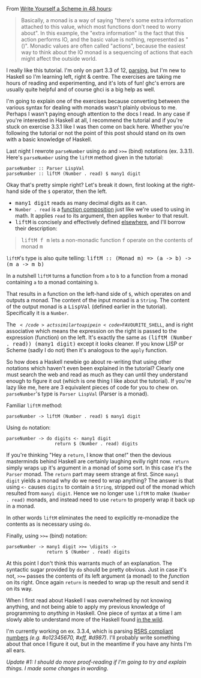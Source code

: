 From <a href="http://halogen.note.amherst.edu/~jdtang/scheme_in_48/tutorial/firststeps.html">Write Yourself a Scheme in 48 hours</a>:

<blockquote>
	<p>Basically, a monad is a way of saying "there's some extra information attached to this value, which most functions don't need to worry about". In this example, the "extra information" is the fact that this action performs IO, and the basic value is nothing, represented as "()". Monadic values are often called "actions", because the easiest way to think about the IO monad is a sequencing of actions that each might affect the outside world.</p>
</blockquote>

I really like this tutorial. I'm only on part 3.3 of 12, <a href="http://halogen.note.amherst.edu/~jdtang/scheme_in_48/tutorial/parser.html">parsing</a>, but I'm new to Haskell so I'm learning left, right & centre. The exercises are taking me hours of reading and experimenting, and it's lots of fun! ghc's errors are usually quite helpful and of course ghci is a big help as well.

I'm going to explain one of the exercises because converting between the various syntax for dealing with monads wasn't plainly obvious to me. Perhaps I wasn't paying enough attention to the docs I read. In any case if you're interested in Haskell at all, I recommend the tutorial and if you're stuck on exercise 3.3.1 like I was then come on back here. Whether you're following the tutorial or not the point of this post should stand on its own with a basic knowledge of Haskell.

Last night I rewrote <code>parseNumber</code> using <code>do</code> and <code>&gt;&gt;=</code> (bind) notations (ex. 3.3.1). Here's <code>parseNumber</code> using the <code>liftM</code> method given in the tutorial:

<pre><code>parseNumber :: Parser LispVal
parseNumber :: liftM (Number . read) $ many1 digit
</code></pre>
Okay that's pretty simple right? Let's break it down, first looking at the right-hand side of the <code>$</code> operator, then the left.

 * <tt>many1 digit</tt> reads as many decimal digits as it can.
 * <code>Number . read</code> is a <a href="http://en.wikipedia.org/wiki/Function_composition_(computer_science%29">function composition</a> just like we're used to using in math. It applies <code>read</code> to its argument, then applies <code>Number</code> to that result.
 * <tt>liftM</tt> is concisely and effectively defined <a href="http://members.chello.nl/hjgtuyl/tourdemonad.html#liftM">elsewhere</a>, and I'll borrow their description:

<blockquote>
	<p><tt>liftM f m</tt> lets a non-monadic function <tt>f</tt> operate on the contents of monad <tt>m</tt></p>
</blockquote>

<code>liftM</code>'s type is also quite telling: <tt>liftM :: (Monad m) =&gt; (a -&gt; b) -&gt; (m a -&gt; m b)</tt>

In a nutshell <code>liftM</code> turns a function from <code>a</code> to <code>b</code> to a function from a monad containing <code>a</code> to a monad containing <code>b</code>.

That results in a function on the left-hand side of <code>$</code>, which operates on and outputs a monad. The content of the input monad is a <code>String</code>. The content of the output monad is a <tt>LispVal</tt> (defined earlier in the tutorial). Specifically it is a <code>Number</code>.

The <code>$</code> acts similar to a pipe in <code>$FAVOURITE_SHELL</code>, and is right associative which means the expression on the right is passed to the expression (function) on the left. It's exactly the same as <tt>(liftM (Number . read)) (many1 digit)</tt> except it looks cleaner. If you know LISP or Scheme (sadly I do not) then it's analogous to the <code>apply</code> function.

So how does a Haskell newbie go about re-writing that using other notations which haven't even been explained in the tutorial? Clearly one must search the web and read as much as they can until they understand enough to figure it out (which is one thing I like about the tutorial). If you're lazy like me, here are 3 equivalent pieces of code for you to chew on. <code>parseNumber</code>'s type is <code>Parser LispVal</code> (Parser is a monad).


Familiar <code>liftM</code> method:
<pre><code>parseNumber -&gt; liftM (Number . read) $ many1 digit
</code></pre>

Using <code>do</code> notation:
<pre><code>parseNumber -&gt; do digits &lt;- many1 digit
                  return $ (Number . read) digits
</code></pre>
If you're thinking "Hey a <code>return</code>, I know that one!" then the devious masterminds behind Haskell are certainly laughing evilly right now. <code>return</code> simply wraps up it's argument in a monad of some sort. In this case it's the <code>Parser</code> monad. The <code>return</code> part may seem strange at first. Since <code>many1 digit</code> yields a monad why do we need to wrap anything? The answer is that using <code>&lt;-</code> causes <code>digits</code> to contain a <code>String</code>, stripped out of the monad which resulted from <code>many1 digit</code>. Hence we no longer use <code>liftM</code> to make <code>(Number . read)</code> monads, and instead need to use <code>return</code> to properly wrap it back up in a monad.

In other words <code>liftM</code> eliminates the need to explicitly re-monadize the contents as is necessary using <code>do</code>.


Finally, using <code>&gt;&gt;=</code> (bind) notation:
<pre><code>parseNumber -&gt; many1 digit &gt;&gt;= \digits -&gt;
               return $ (Number . read) digits
</code></pre>
At this point I don't think this warrants much of an explanation. The syntactic sugar provided by <code>do</code> should be pretty obvious. Just in case it's not, <code>&gt;&gt;=</code> passes the contents of its left argument (a monad) to the <em>function</em> on its right. Once again <code>return</code> is needed to wrap up the result and send it on its way.

When I first read about Haskell I was overwhelmed by not knowing anything, and not being able to apply my previous knowledge of programming to <em>anything</em> in Haskell. One piece of syntax at a time I am slowly able to understand more of the Haskell found <a href="http://www.google.com/url?sa=t&amp;ct=res&amp;cd=2&amp;url=http%3A%2F%2Fblog.moertel.com%2Farticles%2F2005%2F03%2F25%2Fwriting-a-simple-ruby-evaluator-in-haskell&amp;ei=Q1A6RtWPLZvYigGZsMjxAQ&amp;usg=AFrqEzdrRepwsuNaQqe1gHYjHvqdCDKfoA&amp;sig2=0qNTIOB9XxeZRqKR7J61Iw">in the wild</a>.

I'm currently working on ex. 3.3.4, which is parsing <a href="http://www.schemers.org/Documents/Standards/R5RS/HTML/r5rs-Z-H-9.html#%_sec_6.3.5">R5RS compliant numbers</a> <em>(e.g. #o12345670, #xff, #d987)</em>. I'll probably write something about that once I figure it out, but in the meantime if you have any hints I'm all ears.

*Update #1: I should do more proof-reading if I'm going to try and explain things. I made some changes in wording.*

